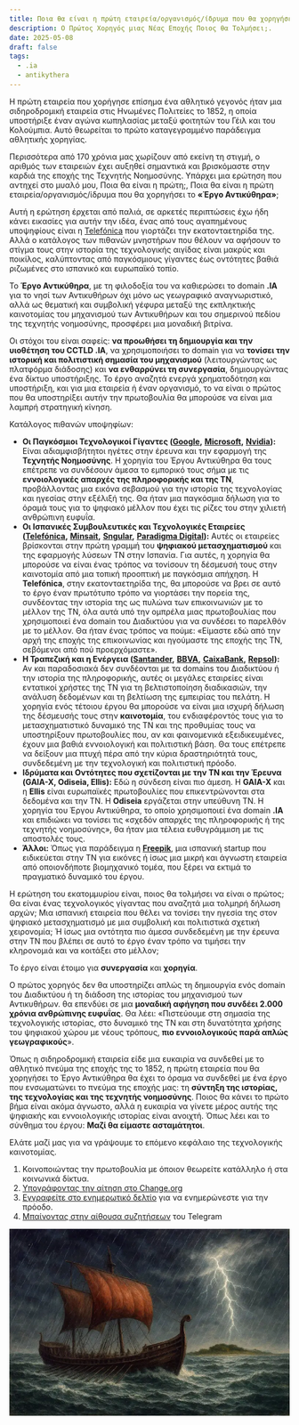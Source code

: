 ```yaml
---
title: Ποια θα είναι η πρώτη εταιρεία/οργανισμός/ίδρυμα που θα χορηγήσει το «Έργο Αντικύθηρα»;
description: Ο Πρώτος Χορηγός μιας Νέας Εποχής Ποιος θα Τολμήσει;.
date: 2025-05-08
draft: false
tags:
  - .ia
  - antikythera
---
```


Η πρώτη εταιρεία που χορήγησε επίσημα ένα αθλητικό γεγονός ήταν μια σιδηροδρομική εταιρεία στις Ηνωμένες Πολιτείες το 1852, η οποία υποστήριξε έναν αγώνα κωπηλασίας μεταξύ φοιτητών του Γέιλ και του Κολούμπια. Αυτό θεωρείται το πρώτο καταγεγραμμένο παράδειγμα αθλητικής χορηγίας.

Περισσότερα από 170 χρόνια μας χωρίζουν από εκείνη τη στιγμή, ο αριθμός των εταιρειών έχει αυξηθεί σημαντικά και βρισκόμαστε στην καρδιά της εποχής της Τεχνητής Νοημοσύνης. Υπάρχει μια ερώτηση που αντηχεί στο μυαλό μου, Ποια θα είναι η πρώτη;, Ποια θα είναι η πρώτη εταιρεία/οργανισμός/ίδρυμα που θα χορηγήσει το **«Έργο Αντικύθηρα»**;

Αυτή η ερώτηση έρχεται από παλιά, σε αρκετές περιπτώσεις έχω ήδη κάνει εικασίες για αυτήν την ιδέα, ένας από τους αγαπημένους υποψηφίους είναι η [Telefónica](https://www.telefonica.com/es/) που γιορτάζει την εκατονταετηρίδα της. Αλλά ο κατάλογος των πιθανών μνηστήρων που θέλουν να αφήσουν το στίγμα τους στην ιστορία της τεχνολογικής αιγίδας είναι μακρύς και ποικίλος, καλύπτοντας από παγκόσμιους γίγαντες έως οντότητες βαθιά ριζωμένες στο ισπανικό και ευρωπαϊκό τοπίο.

Το **Έργο Αντικύθηρα**, με τη φιλοδοξία του να καθιερώσει το domain **.IA** για το νησί των Αντικυθήρων όχι μόνο ως γεωγραφικό αναγνωριστικό, αλλά ως θεματική και συμβολική γέφυρα μεταξύ της εκπληκτικής καινοτομίας του μηχανισμού των Αντικυθήρων και του σημερινού πεδίου της τεχνητής νοημοσύνης, προσφέρει μια μοναδική βιτρίνα.

Οι στόχοι του είναι σαφείς: **να προωθήσει τη δημιουργία και την υιοθέτηση του CCTLD .IA**, να χρησιμοποιήσει το domain για να **τονίσει την ιστορική και πολιτιστική σημασία του μηχανισμού** (λειτουργώντας ως πλατφόρμα διάδοσης) και **να ενθαρρύνει τη συνεργασία**, δημιουργώντας ένα δίκτυο υποστήριξης. Το έργο αναζητά ενεργά χρηματοδότηση και υποστήριξη, και για μια εταιρεία ή έναν οργανισμό, το να είναι ο πρώτος που θα υποστηρίξει αυτήν την πρωτοβουλία θα μπορούσε να είναι μια λαμπρή στρατηγική κίνηση.

Κατάλογος πιθανών υποψηφίων:

- **Οι Παγκόσμιοι Τεχνολογικοί Γίγαντες (**[**Google**](https://www.google.es/)**,** [**Microsoft**](https://www.microsoft.com/es-es)**,** [**Nvidia**](https://www.nvidia.com/es-es/)**):** Είναι αδιαμφισβήτητοι ηγέτες στην έρευνα και την εφαρμογή της **Τεχνητής Νοημοσύνης**. Η χορηγία του Έργου Αντικύθηρα θα τους επέτρεπε να συνδέσουν άμεσα το εμπορικό τους σήμα με τις **εννοιολογικές απαρχές της πληροφορικής και της ΤΝ**, προβάλλοντας μια εικόνα σεβασμού για την ιστορία της τεχνολογίας και ηγεσίας στην εξέλιξή της. Θα ήταν μια παγκόσμια δήλωση για το όραμά τους για το ψηφιακό μέλλον που έχει τις ρίζες του στην χιλιετή ανθρώπινη ευφυΐα.
- **Οι Ισπανικές Συμβουλευτικές και Τεχνολογικές Εταιρείες (**[**Telefónica**](https://www.telefonica.com/es/)**,** [**Minsait**](https://www.minsait.com/es)**,** [**Sngular**](https://www.sngular.com/)**,** [**Paradigma Digital**](https://www.paradigmadigital.com/)**):** Αυτές οι εταιρείες βρίσκονται στην πρώτη γραμμή του **ψηφιακού μετασχηματισμού** και της εφαρμογής λύσεων ΤΝ στην Ισπανία. Για αυτές, η χορηγία θα μπορούσε να είναι ένας τρόπος να τονίσουν τη δέσμευσή τους στην καινοτομία από μια τοπική προοπτική με παγκόσμια απήχηση. Η **Telefónica**, στην εκατονταετηρίδα της, θα μπορούσε να βρει σε αυτό το έργο έναν πρωτότυπο τρόπο να γιορτάσει την πορεία της, συνδέοντας την ιστορία της ως πυλώνα των επικοινωνιών με το μέλλον της ΤΝ, όλα αυτά υπό την ομπρέλα μιας πρωτοβουλίας που χρησιμοποιεί ένα domain του Διαδικτύου για να συνδέσει το παρελθόν με το μέλλον. Θα ήταν ένας τρόπος να πούμε: «Είμαστε εδώ από την αρχή της εποχής της επικοινωνίας και ηγούμαστε της εποχής της ΤΝ, σεβόμενοι από πού προερχόμαστε».
- **Η Τραπεζική και η Ενέργεια (**[**Santander**](https://www.santander.com/es/home)**,** [**BBVA**](https://www.bbva.es/personas.html)**,** [**CaixaBank**](https://www.caixabank.com/es/home_es.html)**,** [**Repsol**](https://www.repsol.com/es/index.cshtml)**):** Αν και παραδοσιακά δεν συνδέονται με τα domains του Διαδικτύου ή την ιστορία της πληροφορικής, αυτές οι μεγάλες εταιρείες είναι εντατικοί χρήστες της ΤΝ για τη βελτιστοποίηση διαδικασιών, την ανάλυση δεδομένων και τη βελτίωση της εμπειρίας του πελάτη. Η χορηγία ενός τέτοιου έργου θα μπορούσε να είναι μια ισχυρή δήλωση της δέσμευσής τους στην **καινοτομία**, του ενδιαφέροντός τους για το μετασχηματιστικό δυναμικό της ΤΝ και της προθυμίας τους να υποστηρίξουν πρωτοβουλίες που, αν και φαινομενικά εξειδικευμένες, έχουν μια βαθιά εννοιολογική και πολιτιστική βάση. Θα τους επέτρεπε να δείξουν μια πτυχή πέρα από την κύρια δραστηριότητά τους, συνδεδεμένη με την τεχνολογική και πολιτιστική πρόοδο.
- **Ιδρύματα και Οντότητες που σχετίζονται με την ΤΝ και την Έρευνα (GAIA-X, Odiseia, Ellis):** Εδώ η σύνδεση είναι πιο άμεση. Η **GAIA-X** και η **Ellis** είναι ευρωπαϊκές πρωτοβουλίες που επικεντρώνονται στα δεδομένα και την ΤΝ. Η **Odiseia** εργάζεται στην υπεύθυνη ΤΝ. Η χορηγία του Έργου Αντικύθηρα, το οποίο χρησιμοποιεί ένα domain **.IA** και επιδιώκει να τονίσει τις «σχεδόν απαρχές της πληροφορικής ή της τεχνητής νοημοσύνης», θα ήταν μια τέλεια ευθυγράμμιση με τις αποστολές τους.
- **Άλλοι:** Όπως για παράδειγμα η [**Freepik**](https://www.freepik.es/), μια ισπανική startup που ειδικεύεται στην ΤΝ για εικόνες ή ίσως μια μικρή και άγνωστη εταιρεία από οποιονδήποτε βιομηχανικό τομέα, που ξέρει να εκτιμά το πραγματικό δυναμικό του έργου.

Η ερώτηση του εκατομμυρίου είναι, ποιος θα τολμήσει να είναι ο πρώτος; Θα είναι ένας τεχνολογικός γίγαντας που αναζητά μια τολμηρή δήλωση αρχών; Μια ισπανική εταιρεία που θέλει να τονίσει την ηγεσία της στον ψηφιακό μετασχηματισμό με μια συμβολική και πολιτιστικά σχετική χειρονομία; Ή ίσως μια οντότητα πιο άμεσα συνδεδεμένη με την έρευνα στην ΤΝ που βλέπει σε αυτό το έργο έναν τρόπο να τιμήσει την κληρονομιά και να κοιτάξει στο μέλλον;

Το έργο είναι έτοιμο για **συνεργασία** και **χορηγία**.

Ο πρώτος χορηγός δεν θα υποστηρίζει απλώς τη δημιουργία ενός domain του Διαδικτύου ή τη διάδοση της ιστορίας του μηχανισμού των Αντικυθήρων. θα επενδύει σε μια **μοναδική αφήγηση που συνδέει 2.000 χρόνια ανθρώπινης ευφυΐας**. Θα λέει: «Πιστεύουμε στη σημασία της τεχνολογικής ιστορίας, στο δυναμικό της ΤΝ και στη δυνατότητα χρήσης του ψηφιακού χώρου με νέους τρόπους, **πιο εννοιολογικούς παρά απλώς γεωγραφικούς**».

Όπως η σιδηροδρομική εταιρεία είδε μια ευκαιρία να συνδεθεί με το αθλητικό πνεύμα της εποχής της το 1852, η πρώτη εταιρεία που θα χορηγήσει το Έργο Αντικύθηρα θα έχει το όραμα να συνδεθεί με ένα έργο που ενσωματώνει το πνεύμα της εποχής μας: τη **σύντηξη της ιστορίας, της τεχνολογίας και της τεχνητής νοημοσύνης**. Ποιος θα κάνει το πρώτο βήμα είναι ακόμα άγνωστο, αλλά η ευκαιρία να γίνετε μέρος αυτής της ψηφιακής και εννοιολογικής ιστορίας είναι ανοιχτή. Όπως λέει και το σύνθημα του έργου: **Μαζί θα είμαστε ασταμάτητοι**.

Ελάτε μαζί μας για να γράψουμε το επόμενο κεφάλαιο της τεχνολογικής καινοτομίας.

1.  Κοινοποιώντας την πρωτοβουλία με όποιον θεωρείτε κατάλληλο ή στα κοινωνικά δίκτυα.
2.  [Υπογράφοντας την αίτηση στο Change.org](https://chng.it/hqCyzBpwgW)
3.  [Εγγραφείτε στο ενημερωτικό δελτίο](https://docs.google.com/forms/d/e/1FAIpQLSeptFS3-XMVTeBFQzDEl1O55hkXhtOgYmMSEfpLLJk11UZEOA/viewform?usp=sf_link%27) για να ενημερώνεστε για την πρόοδο.
4.  [Μπαίνοντας στην αίθουσα συζητήσεων](https://t.me/+oAeZGMsePDg2ZDI0) του Telegram

![Μια απεικόνιση ενός πλοίου στη μέση μιας καταιγίδας με κεραυνούς μπροστά από το νησί των Αντικυθήρων](/img/PecioAnticitera.webp)
